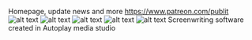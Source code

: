 Homepage, update news and more https://www.patreon.com/publit
![alt text](https://drive.google.com/uc?export=download&id=1e3kioPE7eHkMixWLZfSA4G9EHQUH5zGw)
![alt text](https://drive.google.com/uc?export=download&id=1e1JEZ4zwp0RJAiJ6sSzamM37H2LHUR6b)
![alt text](https://drive.google.com/uc?export=download&id=1e1LBjvFEUTwqQgcYTKwZe5pL6AVP90jE)
![alt text](https://drive.google.com/uc?export=download&id=1e-z6o3Jtevy8zt_az8fE9wuQWhLc2lkv)
![alt text](https://drive.google.com/uc?export=download&id=1e3WZ0Fgih7yWHmuPqz2HHPrrR3DdvQuj)
Screenwriting software created in Autoplay media studio
